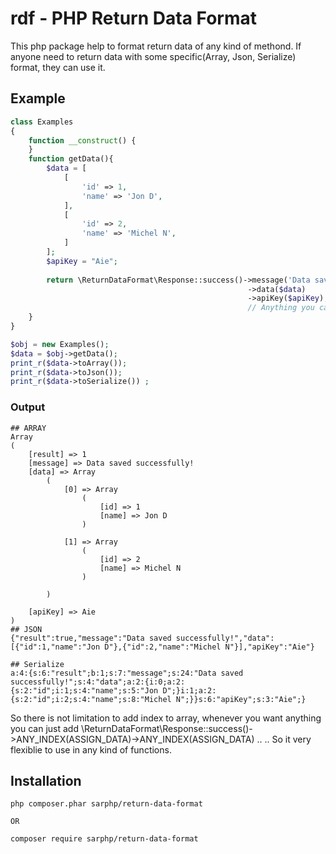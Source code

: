 # rdf - PHP Return Data Format 

This php package help to format return data of any kind of methond. If anyone need to return data with some specific(Array, Json, Serialize) format, they can use it. 

## Example 
```php
class Examples
{
    function __construct() {
    }
    function getData(){
        $data = [
            [
                'id' => 1, 
                'name' => 'Jon D',            
            ],
            [
                'id' => 2, 
                'name' => 'Michel N',            
            ]
        ];
        $apiKey = "Aie"; 
        
        return \ReturnDataFormat\Response::success()->message('Data saved successfully!')
                                                     ->data($data)
                                                     ->apiKey($apiKey);
                                                     // Anything you can add here will be in array 
    }
}

$obj = new Examples();
$data = $obj->getData();
print_r($data->toArray()); 
print_r($data->toJson()); 
print_r($data->toSerialize()) ;
```
### Output 
```
## ARRAY
Array
(
    [result] => 1
    [message] => Data saved successfully!
    [data] => Array
        (
            [0] => Array
                (
                    [id] => 1
                    [name] => Jon D
                )

            [1] => Array
                (
                    [id] => 2
                    [name] => Michel N
                )

        )

    [apiKey] => Aie
)
## JSON
{"result":true,"message":"Data saved successfully!","data":[{"id":1,"name":"Jon D"},{"id":2,"name":"Michel N"}],"apiKey":"Aie"}

## Serialize 
a:4:{s:6:"result";b:1;s:7:"message";s:24:"Data saved successfully!";s:4:"data";a:2:{i:0;a:2:{s:2:"id";i:1;s:4:"name";s:5:"Jon D";}i:1;a:2:{s:2:"id";i:2;s:4:"name";s:8:"Michel N";}}s:6:"apiKey";s:3:"Aie";}
```

So there is not limitation to add index to array, whenever you want anything you can just add  \ReturnDataFormat\Response::success()->ANY_INDEX(ASSIGN_DATA)->ANY_INDEX(ASSIGN_DATA) .. .. So it very flexiblie to use in any kind of functions. 

## Installation 
```
php composer.phar sarphp/return-data-format

OR 

composer require sarphp/return-data-format
```






